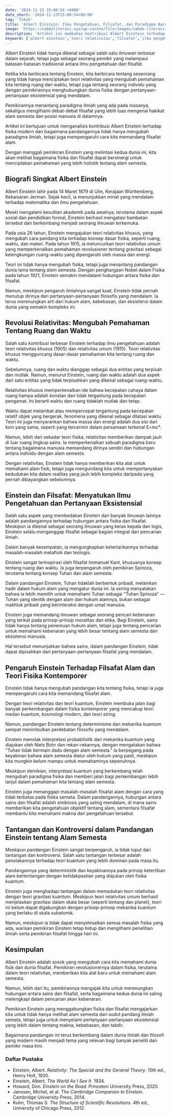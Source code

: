 ```yaml
---
date: '2024-11-13 15:00:54 +0800'
date_short: '2024-11-13T15:00:54+08:00'
tag: 'Tokoh'
title: 'Albert Einstein: Ilmu Pengetahuan, Filsafat, dan Paradigma Baru dalam Pemahaman Alam'
image: 'https://sabdaliterasi.xyz/wp-conten/file/images/sabda-literasi-albert-einstein-ilmu-pengetahuan-filsafat-dan-paradigma-baru-dalam-pemahaman-alam.jpg'
description: 'Artikel ini membahas kontribusi Albert Einstein terhadap ilmu pengetahuan dan filsafat, serta bagaimana pandangannya mengubah paradigma ilmiah dan mempengaruhi '
keyword: ['albert einstein','teori relativitas','filsafat','ilmu pengetahuan','fisika','ruang dan waktu','mekanika kuantum']
---
```

<p>Albert Einstein tidak hanya dikenal sebagai salah satu ilmuwan terbesar dalam sejarah, tetapi juga sebagai seorang pemikir yang melampaui batasan-batasan tradisional antara ilmu pengetahuan dan filsafat.</p><p> Ketika kita berbicara tentang Einstein, kita berbicara tentang seseorang yang tidak hanya menciptakan teori relativitas yang mengubah pemahaman kita tentang ruang dan waktu, tetapi juga tentang seorang individu yang dengan pemikirannya menghubungkan dunia fisika dengan pertanyaan-pertanyaan eksistensial yang mendalam.</p><p> Pemikirannya menantang paradigma ilmiah yang ada pada masanya, sekaligus mengilhami debat-debat filsafat yang lebih luas mengenai hakikat alam semesta dan posisi manusia di dalamnya.</p><p>Artikel ini bertujuan untuk menganalisis kontribusi Albert Einstein terhadap fisika modern dan bagaimana pandangannya tidak hanya mengubah paradigma ilmiah, tetapi juga mempengaruhi cara kita memandang filsafat alam. </p><p>Dengan menggali pemikiran Einstein yang melintasi kedua dunia ini, kita akan melihat bagaimana fisika dan filsafat dapat bersinergi untuk menciptakan pemahaman yang lebih holistik tentang alam semesta.</p><h2><strong>Biografi Singkat Albert Einstein</strong></h2><p>Albert Einstein lahir pada 14 Maret 1879 di Ulm, Kerajaan Württemberg, Kekaisaran Jerman. Sejak kecil, ia menunjukkan minat yang mendalam terhadap matematika dan ilmu pengetahuan. </p><p>Meski mengalami kesulitan akademik pada awalnya, terutama dalam aspek sosial dan pendidikan formal, Einstein berhasil mengatasi hambatan tersebut dan berkembang menjadi seorang ilmuwan terkemuka.</p><p>Pada usia 26 tahun, Einstein mengajukan teori relativitas khusus, yang mengubah cara pandang kita terhadap konsep dasar fisika, seperti ruang, waktu, dan materi. Pada tahun 1915, ia meluncurkan teori relativitas umum yang memperkenalkan pemahaman revolusioner tentang gravitasi sebagai kelengkungan ruang-waktu yang dipengaruhi oleh massa dan energi. </p><p>Teori ini tidak hanya mengubah fisika, tetapi juga menantang pandangan dunia lama tentang alam semesta. Dengan penghargaan Nobel dalam Fisika pada tahun 1921, Einstein semakin mendalami hubungan antara fisika dan filsafat.</p><p>Namun, meskipun pengaruh ilmiahnya sangat kuat, Einstein tidak pernah menutup dirinya dari pertanyaan-pertanyaan filosofis yang mendalam. Ia terus merenungkan arti dari hukum alam, kebebasan, dan eksistensi dalam dunia yang semakin kompleks ini.</p><h2><strong>Revolusi Relativitas: Mengubah Pemahaman Tentang Ruang dan Waktu</strong></h2><p>Salah satu kontribusi terbesar Einstein terhadap ilmu pengetahuan adalah teori relativitas khusus (1905) dan relativitas umum (1915). Teori relativitas khusus mengguncang dasar-dasar pemahaman kita tentang ruang dan waktu. </p><p>Sebelumnya, ruang dan waktu dianggap sebagai dua entitas yang terpisah dan mutlak. Namun, menurut Einstein, ruang dan waktu adalah dua aspek dari satu entitas yang tidak terpisahkan yang dikenal sebagai ruang-waktu.</p><p>Relativitas khusus memperkenalkan ide bahwa kecepatan cahaya dalam ruang hampa adalah konstan dan tidak tergantung pada kecepatan pengamat. Ini berarti waktu dan ruang tidaklah mutlak dan tetap. </p><p>Waktu dapat melambat atau mempercepat tergantung pada kecepatan relatif objek yang bergerak, fenomena yang dikenal sebagai dilatasi waktu. Teori ini juga menyarankan bahwa massa dan energi adalah dua sisi dari koin yang sama, seperti yang tercermin dalam persamaan terkenal E=mc².</p><p>Namun, lebih dari sekadar teori fisika, relativitas memberikan dampak jauh di luar ruang lingkup sains. Ia memperkenalkan sebuah paradigma baru tentang bagaimana manusia memandang dirinya sendiri dan hubungan antara individu dengan alam semesta.</p><p> Dengan relativitas, Einstein tidak hanya memberikan kita alat untuk memahami alam fisik, tetapi juga mengundang kita untuk mempertanyakan kedudukan kita dalam realitas yang jauh lebih kompleks daripada yang pernah dibayangkan sebelumnya.</p><h2><strong>Einstein dan Filsafat: Menyatukan Ilmu Pengetahuan dan Pertanyaan Eksistensial</strong></h2><p>Salah satu aspek yang membedakan Einstein dari banyak ilmuwan lainnya adalah pandangannya terhadap hubungan antara fisika dan filsafat. Meskipun ia dikenal sebagai seorang ilmuwan yang keras kepala dan logis, Einstein selalu menganggap filsafat sebagai bagian integral dari pencarian ilmiah. </p><p>Dalam banyak kesempatan, ia mengungkapkan ketertarikannya terhadap masalah-masalah metafisik dan teologis.</p><p>Einstein sangat terinspirasi oleh filsafat Immanuel Kant, khususnya konsep tentang ruang dan waktu. Ia juga terpengaruh oleh pemikiran Spinoza, terutama tentang konsep Tuhan dan alam semesta. </p><p>Dalam pandangan Einstein, Tuhan tidaklah berbentuk pribadi, melainkan hadir dalam hukum alam yang mengatur dunia ini. Ia sering menyatakan bahwa ia lebih memilih untuk memahami Tuhan sebagai "Tuhan Spinoza" — Tuhan yang identik dengan alam dan hukum alamnya, bukan sebagai makhluk pribadi yang berinteraksi dengan umat manusia.</p><p>Einstein juga memandang ilmuwan sebagai seorang pencari kebenaran yang terikat pada prinsip-prinsip moralitas dan etika. Bagi Einstein, sains tidak hanya tentang penemuan hukum alam, tetapi juga tentang pencarian untuk memahami kebenaran yang lebih besar tentang alam semesta dan eksistensi manusia. </p><p>Hal tersebut menunjukkan bahwa sains, dalam pandangan Einstein, tidak dapat dipisahkan dari pertanyaan-pertanyaan filsafat yang mendalam.</p><h2><strong>Pengaruh Einstein Terhadap Filsafat Alam dan Teori Fisika Kontemporer</strong></h2><p>Einstein tidak hanya mengubah pandangan kita tentang fisika, tetapi ia juga mempengaruhi cara kita memandang filsafat alam. </p><p>Dengan teori relativitas dan teori kuantum, Einstein membuka jalan bagi banyak perkembangan dalam fisika kontemporer yang mencakup teori medan kuantum, kosmologi modern, dan teori string.</p><p>Namun, pandangan Einstein tentang determinisme dan mekanika kuantum sempat menimbulkan perdebatan filosofis yang mendalam. </p><p>Einstein menolak interpretasi probabilistik dari mekanika kuantum yang diajukan oleh Niels Bohr dan rekan-rekannya, dengan mengatakan bahwa "Tuhan tidak bermain dadu dengan alam semesta." Ia berpegang pada keyakinan bahwa alam semesta diatur oleh hukum yang pasti, meskipun kita mungkin belum mampu untuk memahaminya sepenuhnya. </p><p>Meskipun demikian, interpretasi kuantum yang berkembang telah mengubah paradigma fisika dan memberi jalan bagi perkembangan lebih lanjut dalam pemahaman kita tentang alam semesta.</p><p>Einstein juga menanggapi masalah-masalah filsafat alam dengan cara yang tidak terbatas pada fisika semata. Dalam pandangannya, hubungan antara sains dan filsafat adalah simbiosis yang saling mendalam, di mana sains memberikan kita pengetahuan objektif tentang alam, sementara filsafat membantu kita memahami makna dari pengetahuan tersebut.</p><h2><strong>Tantangan dan Kontroversi dalam Pandangan Einstein tentang Alam Semesta</strong></h2><p>Meskipun pandangan Einstein sangat berpengaruh, ia tidak luput dari tantangan dan kontroversi. Salah satu tantangan terbesar adalah penolakannya terhadap teori kuantum yang lebih dominan pada masa itu. </p><p>Pandangannya yang deterministik dan keyakinannya pada prinsip ketertiban alam bertentangan dengan ketidakpastian yang diajukan oleh fisika kuantum.</p><p>Einstein juga menghadapi tantangan dalam memadukan teori relativitas dengan teori gravitasi kuantum. Meskipun teori relativitas umum berhasil menjelaskan gravitasi dalam skala besar (seperti bintang dan planet), teori ini belum dapat digabungkan dengan prinsip-prinsip mekanika kuantum yang berlaku di skala subatomik.</p><p>Namun, meskipun ia tidak dapat menyelesaikan semua masalah fisika yang ada, warisan pemikiran Einstein tetap hidup dan mengilhami penelitian ilmiah serta pemikiran filsafat hingga hari ini.</p><h2><strong>Kesimpulan</strong></h2><p>Albert Einstein adalah sosok yang mengubah cara kita memahami dunia fisik dan dunia filsafat. Pemikiran revolusionernya dalam fisika, terutama dalam teori relativitas, memberikan kita alat baru untuk memahami alam semesta. </p><p>Namun, lebih dari itu, pemikirannya mengajak kita untuk merenungkan hubungan antara sains dan filsafat, serta bagaimana kedua dunia ini saling melengkapi dalam pencarian akan kebenaran.</p><p>Pemikiran Einstein yang menggabungkan fisika dan filsafat mengajarkan kita untuk tidak hanya melihat alam semesta dari sudut pandang ilmiah semata, tetapi juga untuk menyelami pertanyaan-pertanyaan eksistensial yang lebih dalam tentang makna, kebebasan, dan takdir. </p><p>Bagaimana pandangan ini terus berkembang dalam dunia ilmiah dan filosofi yang modern masih menjadi tema yang relevan bagi banyak peneliti dan pemikir masa kini.</p><h3><strong>Daftar Pustaka</strong></h3><ul><li>Einstein, Albert. <em>Relativity: The Special and the General Theory</em>. 15th ed., Henry Holt, 1920.</li><li>Einstein, Albert. <em>The World As I See It</em>. 1934.</li><li>Howard, Don. <em>Einstein on the Road</em>. Princeton University Press, 2020.</li><li>Janssen, Michel, et al. <em>The Cambridge Companion to Einstein</em>. Cambridge University Press, 2014.</li><li>Kuhn, Thomas S. <em>The Structure of Scientific Revolutions</em>. 4th ed., University of Chicago Press, 2012.</li></ul>